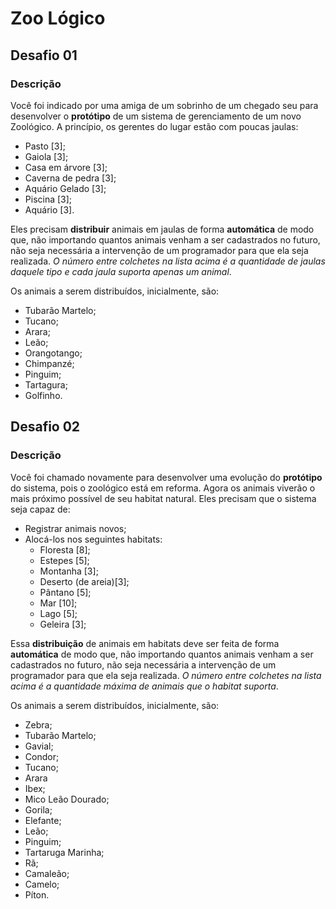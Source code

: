 # Zoo Lógico

## Desafio 01
### Descrição
Você foi indicado por uma amiga de um sobrinho de um chegado seu para desenvolver o **protótipo** de um sistema de gerenciamento de um novo Zoológico.
A princípio, os gerentes do lugar estão com poucas jaulas:
* Pasto [3];
* Gaiola [3];
* Casa em árvore [3];
* Caverna de pedra [3];
* Aquário Gelado [3];
* Piscina [3];
* Aquário [3].

Eles precisam **distribuir**  animais em jaulas de forma **automática** de modo que, não importando quantos animais venham a ser cadastrados no futuro, não seja necessária a intervenção de um programador para que ela seja realizada. *O número entre colchetes na lista acima é a quantidade de jaulas daquele tipo e cada jaula suporta apenas um animal*.

Os animais a serem distribuídos, inicialmente, são:
* Tubarão Martelo;
* Tucano;
* Arara;
* Leão;
* Orangotango;
* Chimpanzé;
* Pinguim;
* Tartagura;
* Golfinho.


## Desafio 02
### Descrição
Você foi chamado novamente para desenvolver uma evolução do **protótipo** do sistema, pois o zoológico está em reforma.
Agora os animais viverão o mais próximo possível de seu habitat natural.
Eles precisam que o sistema seja capaz de:
* Registrar animais novos;
* Alocá-los nos seguintes habitats:
    * Floresta [8];
    * Estepes [5];
    * Montanha [3];
    * Deserto (de areia)[3];
    * Pântano [5];
    * Mar [10];
    * Lago [5];
    * Geleira [3];

Essa **distribuição** de animais em habitats deve ser feita de forma **automática** de modo que, não importando quantos animais venham a ser cadastrados no futuro, não seja necessária a intervenção de um programador para que ela seja realizada. *O número entre colchetes na lista acima é a quantidade máxima de animais que o habitat suporta*.

Os animais a serem distribuídos, inicialmente, são:
* Zebra;
* Tubarão Martelo;
* Gavial;
* Condor;
* Tucano;
* Arara
* Ibex;
* Mico Leão Dourado;
* Gorila;
* Elefante;
* Leão;
* Pinguim;
* Tartaruga Marinha;
* Rã;
* Camaleão;
* Camelo;
* Píton.